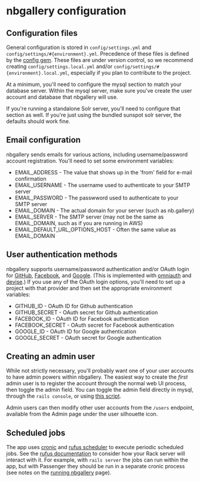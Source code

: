 # nbgallery configuration

## Configuration files

General configuration is stored in `config/settings.yml` and `config/settings/#{environment}.yml`.  Precedence of these files is defined by the [config gem](https://github.com/railsconfig/config#accessing-the-settings-object).  These files are under version control, so we recommend creating `config/settings.local.yml` and/or `config/settings/#{environment}.local.yml`, especially if you plan to contribute to the project.

At a minimum, you'll need to configure the mysql section to match your database server.  Within the mysql server, make sure you've create the user account and database that nbgallery will use.

If you're running a standalone Solr server, you'll need to configure that section as well.  If you're just using the bundled sunspot solr server, the defaults should work fine.

## Email configuration

nbgallery sends emails for various actions, including username/password account registration.  You'll need to set some environment variables:

 * EMAIL_ADDRESS - The value that shows up in the 'from' field for e-mail confirmation
 * EMAIL_USERNAME - The username used to authenticate to your SMTP server
 * EMAIL_PASSWORD - The passwword used to authenticate to your SMTP server
 * EMAIL_DOMAIN - The actual domain for your server (such as nb.gallery)
 * EMAIL_SERVER - The SMTP server (may not be the same as EMAIL_DOMAIN, such as if you are running in AWS)
 * EMAIL_DEFAULT_URL_OPTIONS_HOST - Often the same value as EMAIL_DOMAIN

## User authentication methods

nbgallery supports username/password authentication and/or OAuth login for [GitHub](https://developer.github.com/apps/building-oauth-apps/creating-an-oauth-app/), [Facebook](https://developers.facebook.com/docs/facebook-login/), and [Google](https://developers.google.com/identity/sign-in/web/sign-in).  (This is implemented with [omniauth](https://github.com/omniauth/omniauth) and [devise](https://github.com/plataformatec/devise).)  If you use any of the OAuth login options, you'll need to set up a project with that provider and then set the appropriate environment variables:

 * GITHUB_ID - OAuth ID for Github authentication
 * GITHUB_SECRET - OAuth secret for Github authentication
 * FACEBOOK_ID - OAuth ID for Facebook authentication
 * FACEBOOK_SECRET - OAuth secret for Facebook authentication
 * GOOGLE_ID - OAuth ID for Google authentication
 * GOOGLE_SECRET - OAuth secret for Google authentication

## Creating an admin user

While not strictly necessary, you'll probably want one of your user accounts to have admin powers within nbgallery.  The easiest way to create the *first* admin user is to register the account through the normal web UI process, then toggle the admin field.  You can toggle the admin field directly in mysql, through the `rails console`, or using [this script](https://github.com/nbgallery/nbgallery/blob/master/script/make_admin_user.rb).

Admin users can then modify other user accounts from the `/users` endpoint, available from the Admin page under the user silhouette icon.

## Scheduled jobs

The app uses [cronic](https://github.com/jkraemer/cronic) and [rufus scheduler](https://github.com/jmettraux/rufus-scheduler) to execute periodic scheduled jobs.  See the [rufus documentation](https://github.com/jmettraux/rufus-scheduler#faq) to consider how your Rack server will interact with it.  For example, with `rails server` the jobs can run within the app, but with Passenger they should be run in a separate cronic process (see notes on the [running nbgallery](https://github.com/nbgallery/nbgallery/blob/master/docs/running.md) page).
